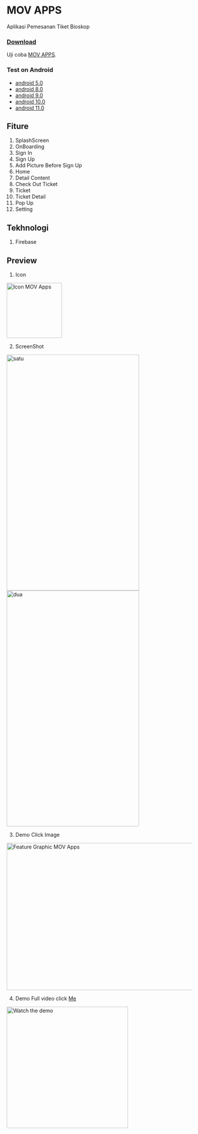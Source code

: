 # MOV APPS
Aplikasi Pemesanan Tiket Bioskop

### [Download](https://github.com/RohmanBenyRiyanto/MOV/releases/tag/MOV)
Uji coba [MOV APPS](https://github.com/RohmanBenyRiyanto/MOV/releases/download/MOV/MOV.v2.apk).

### Test on Android
- [android 5.0](https://www.android.com/intl/id_id/versions/lollipop-5-0/)
- [android 8.0](https://www.android.com/versions/oreo-8-0/)
- [android 9.0](https://www.android.com/versions/pie-9-0/)
- [android 10.0](https://www.android.com/intl/id_id/android-10/)
- [android 11.0](https://www.android.com/intl/id_id/android-11/)

## Fiture
1. SplashScreen
2. OnBoarding
3. Sign In
4. Sign Up
5. Add Picture Before Sign Up
6. Home
7. Detail Content
8. Check Out Ticket
9. Ticket
10. Ticket Detail
11. Pop Up
12. Setting

## Tekhnologi
1. Firebase

## Preview

1. Icon
<img alt="Icon MOV Apps" src="https://user-images.githubusercontent.com/72520643/133613573-e6f5a3dc-9be5-4e05-91c5-7cca62be9036.png" width="150" height="150" align="center"/>


2. ScreenShot

<img alt="satu" src="https://user-images.githubusercontent.com/72520643/133615125-720ef6fb-f1a6-499b-9d66-db82dc7585bf.png" width="360" height="641"/> <img alt="dua" src="https://user-images.githubusercontent.com/72520643/133615166-8ada54cc-90d0-42c7-845d-1519fe7da0ad.png" width="360" height="641"/>


3. Demo
Click Image
<img alt="Feature Graphic MOV Apps" src="https://user-images.githubusercontent.com/72520643/133613656-f4522aba-866e-4d5f-8baa-4aea32b53630.png" width="924" height="400" align="center"/>


4. Demo
Full video click [Me](https://youtu.be/Y9KETmK2Kis)
<img alt="Watch the demo" src="https://user-images.githubusercontent.com/72520643/147162993-82963e43-526c-4d67-9824-96cb0f5f6c8a.gif" width="330" align="center"/>

